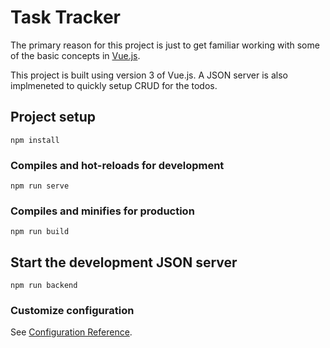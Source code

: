 # Task Tracker

The primary reason for this project is just to get familiar working with some of the basic concepts in [Vue.js](https://v3.vuejs.org/).

This project is built using version 3 of Vue.js. A JSON server is also implmeneted to quickly setup CRUD for the todos.

## Project setup

```
npm install
```

### Compiles and hot-reloads for development

```
npm run serve
```

### Compiles and minifies for production

```
npm run build
```

## Start the development JSON server

```
npm run backend
```

### Customize configuration

See [Configuration Reference](https://cli.vuejs.org/config/).
